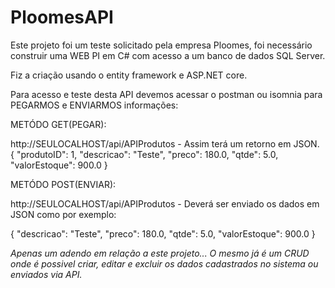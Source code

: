 # PloomesAPI

Este projeto foi um teste solicitado pela empresa Ploomes, foi necessário construir uma  WEB PI em C# com acesso a um banco de dados SQL Server.

Fiz a criação usando o entity framework e ASP.NET core.

Para acesso e teste desta API devemos acessar o postman ou isomnia para PEGARMOS e ENVIARMOS informações:

METÓDO GET(PEGAR):

http://SEULOCALHOST/api/APIProdutos - Assim terá um retorno em JSON.
{
        "produtoID": 1,
        "descricao": "Teste",
        "preco": 180.0,
        "qtde": 5.0,
        "valorEstoque": 900.0
}

METÓDO POST(ENVIAR):

http://SEULOCALHOST/api/APIProdutos - Deverá ser enviado os dados em JSON como por exemplo:

{
	      "descricao": "Teste",
        "preco": 180.0,
        "qtde": 5.0,
        "valorEstoque": 900.0
}

*Apenas um adendo em relação a este projeto... O mesmo já é um CRUD onde é possivel criar, editar e excluir os dados cadastrados no sistema ou enviados via API.*
